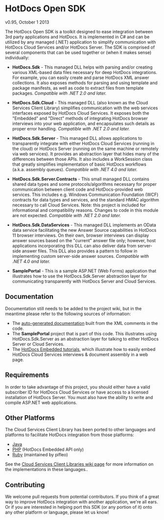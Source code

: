 HotDocs Open SDK
================
v0.95, October 1 2013

The HotDocs Open SDK is a toolkit designed to ease integration between 3rd party applications and HotDocs.
It is implemented in C# and can be utilized by any managed (.NET) application to simplify communication
with HotDocs Cloud Services and/or HotDocs Server. The SDK is comprised of several components that can be
used together or (when it makes sense) individually:

*	**HotDocs.Sdk** - This managed DLL helps with parsing and/or creating various XML-based data files
	necessary for deep HotDocs integrations. For example, you can easily create and parse HotDocs XML
	answer collections. It also exposes methods for parsing and using template and package manifests,
	as well as code to extract files from template packages. *Compatible with .NET 2.0 and later.*

*	**HotDocs.Sdk.Cloud** - This managed DLL (also known as the Cloud Services Client Library)
	simplifies communication with the web services interfaces exposed by HotDocs Cloud Services.
	It exposes both the "Embedded" and "Direct" methods of integrating HotDocs browser interviews
	into your web application, and encapsulates such details as proper error handling. *Compatible with
	.NET 2.0 and later.*

*	**HotDocs.Sdk.Server** - This managed DLL allows applications to transparently integrate with either
	HotDocs Cloud Services (running in the cloud) or HotDocs Server (running on the same machine or
	remotely via web services). It provides an abstraction layer that hides many of the differences
	between those APIs. It also includes a WorkSession class that greatly simplifies implementation of
	basic HotDocs workflows (a.k.a. assembly queues). *Compatible with .NET 4.0 and later.*

*	**HotDocs.Sdk.Server.Contracts** - This small managed DLL contains shared data types and some
	protocols/algorithms necessary for proper communication between client code and HotDocs-provided web
	services. This includes e.g. Windows Communication Foundation (WCF) contracts for data types and
	services, and the standard HMAC algorithm necessary to call Cloud Services. Note: this project is
	included for informational and compatibility reasons. Changes to code in this module are not
	expected. *Compatible with .NET 2.0 and later.*

*	**HotDocs.Sdk.DataServices** - This managed DLL implements an OData data service facilitating
	the new Answer Source capabilities in HotDocs 11 browser interviews. On their own, browser interviews
	can display answer sources based on the "current" answer file only; however, host applications
	incorporating this DLL can also deliver data from server-side answer files. This DLL also provides
	a pattern to follow in implementing custom server-side answer sources. *Compatible with .NET 4.0
	and later.*

*	**SamplePortal** - This is a sample ASP.NET (Web Forms) application that illustrates how to use the
	HotDocs.Sdk.Server abstraction layer for communicating transparently with HotDocs Server and Cloud
	Services.

Documentation
-------------
Documentation still needs to be added to the project wiki, but in the meantime please refer to the following
sources of information:

*	The [auto-generated documentation](http://help.hotdocs.com/opensdk/) built from the XML comments in the code.
*	The **SamplePortal** project that is part of this code. This illustrates using HotDocs.Sdk.Server
	as an abstraction layer for talking to either HotDocs Server or Cloud Services.
*	The [HotDocs Embedded tutorials](http://help.hotdocs.com/cstutorial/), which illustrate how to
	easily embed HotDocs Cloud Services interviews & document assembly in a web page.

Requirements
------------
In order to take advantage of this project, you should either have a valid subscriber ID for HotDocs
Cloud Services or have access to a licensed installation of HotDocs Server. You must also have the
ability to write and compile ASP.NET web applications.

Other Platforms
---------------
The Cloud Services Client Library has been ported to other languages and platforms to facilitate HotDocs integration
from those platforms:

*	[Java](https://github.com/HotDocsCorp/hotdocs-cloud-java)
*	[PHP](https://github.com/HotDocsCorp/hotdocs-cloud-php) (HotDocs Embedded API only)
*	[Ruby](https://github.com/pifleo/hotdocs-cloud) (maintained by pifleo)

See the [Cloud Services Client Libraries wiki page](https://github.com/HotDocsCorp/hotdocs-open-sdk/wiki/HotDocs-Cloud-Services-Client-Libraries)
for more information on the implementations in these languages..

Contributing
------------
We welcome pull requests from potential contributors. If you think of a great way to improve HotDocs
integration with another application, we're all ears. Or if you are interested in helping port this
SDK (or any portion of it) onto any other platform or language, please let us know!
